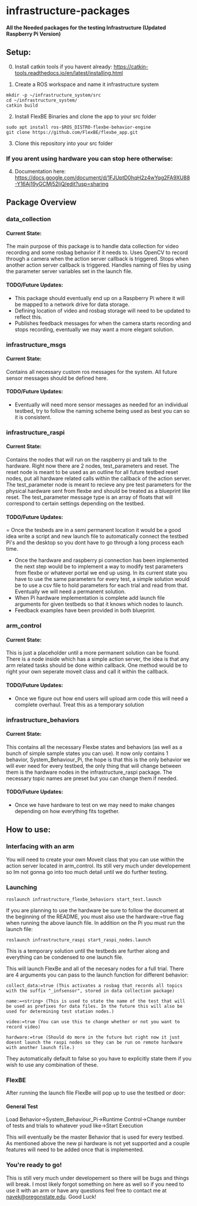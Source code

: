 # infrastructure-packages
#### All the Needed packages for the testing Infrastructure (Updated Raspberry Pi Version)


## Setup:

0. Install catkin tools if you havent already: https://catkin-tools.readthedocs.io/en/latest/installing.html

1. Create a ROS workspace and name it infrastructure system 
```
mkdir -p ~/infrastructure_system/src
cd ~/infrastructure_system/
catkin build
```
2. Install FlexBE Binaries and clone the app to your src folder
```
sudo apt install ros-$ROS_DISTRO-flexbe-behavior-engine
git clone https://github.com/FlexBE/flexbe_app.git 
```
3. Clone this repository into your src folder

### If you arent using hardware you can stop here otherwise:

4. Documentation here: https://docs.google.com/document/d/1FJUptD0hqH2z4wYqg2FA9XU88-Y16Aj19yGCMj52ljQ/edit?usp=sharing

## Package Overview

### data_collection

#### Current State:
The main purpose of this package is to handle data collection for video recording and some rosbag behavior if it needs to. Uses OpenCV to record through a camera when the action server callback is triggered. Stops when another action server callback is triggered. Handles naming of files by using the parameter server variables set in the launch file.

#### TODO/Future Updates:
- This package should eventually end up on a Raspberry Pi where it will be mapped to a network drive for data storage. 
- Defining location of video and rosbag storage will need to be updated to reflect this.
- Publishes feedback messages for when the camera starts recording and stops recording, eventually we may want a more elegant solution.

### infrastructure_msgs

#### Current State:
Contains all necessary custom ros messages for the system. All future sensor messages should be defined here.

#### TODO/Future Updates:
- Eventually will need more sensor messages as needed for an individual testbed, try to follow the naming scheme being used as best you can so it is consistent.

### infrastructure_raspi

#### Current State:
Contains the nodes that will run on the raspberry pi and talk to the hardware. Right now there are 2 nodes, test_parameters and reset. The reset node is meant to be used as an outline for all future testbed reset nodes, put all hardware related calls within the callback of the action server. The test_parameter node is meant to recieve any pre test parameters for the physical hardware sent from flexbe and should be treated as a blueprint like reset. The test_parameter message type is an array of floats that will correspond to certain settings depending on the testbed.

#### TODO/Future Updates:
= Once the tesbeds are in a semi permanent location it would be a good idea write a script and new launch file to automatically connect the testbed Pi's and the desktop so you dont have to go through a long process each time.
- Once the hardware and raspberry pi connection has been implemented the next step would be to implement a way to modify test parameters from flexbe or whatever portal we end up using. In its current state you have to use the same parameters for every test, a simple solution would be to use a csv file to hold parameters for each trial and read from that. Eventually we will need a permanent solution.
- When Pi hardware implementation is complete add launch file arguments for given testbeds so that it knows which nodes to launch.
- Feedback examples have been provided in both blueprint.

### arm_control

#### Current State:
This is just a placeholder until a more permanent solution can be found. There is a node inside which has a simple action server, the idea is that any arm related tasks should be done within callback. One method would be to right your own seperate moveit class and call it within the callback. 

#### TODO/Future Updates:
- Once we figure out how end users will upload arm code this will need a complete overhaul. Treat this as a temporary solution

### infrastructure_behaviors

#### Current State:
This contains all the necessary Flexbe states and behaviors (as well as a bunch of simple sample states you can use). It now only contains 1 behavior, System_Behaviour_Pi, the hope is that this is the only behavior we will ever need for every testbed, the only thing that will change between them is the hardware nodes in the infrastructure_raspi package. The necessary topic names are preset but you can change them if needed.  

#### TODO/Future Updates:
- Once we have hardware to test on we may need to make changes depending on how everything fits together.

## How to use:
### Interfacing with an arm
You will need to create your own Moveit class that you can use within the action server located in arm_control. Its still very much under developement so Im not gonna go into too much detail until we do further testing.
    
### Launching 
```
roslaunch infrastructure_flexbe_behaviors start_test.launch 

```
If you are planning to use the hardware be sure to follow the document at the beginning of the README, you must also use the hardware:=true flag when running the above launch file. In addition on the Pi you must run the launch file:
```
roslaunch infrastructure_raspi start_raspi_nodes.launch

```
This is a temporary solution until the testbeds are further along and everything can be condensed to one launch file.

This will launch FlexBe and all of the necesary nodes for a full trial. There are 4 arguments you can pass to the launch function for different behavior:
```
collect_data:=true (This activates a rosbag that records all topics with the suffix "_infsensor", stored in data collection package)

name:=<string> (This is used to state the name of the test that will be used as prefixes for data files. In the future this will also be used for determining test station nodes.)
  
video:=true (You can use this to change whether or not you want to record video)
  
hardware:=true (Should do more in the future but right now it just doesnt launch the raspi nodes so they can be run on remote hardware with another launch file.)
```
They automatically default to false so you have to explicitly state them if you wish to use any combination of these.


### FlexBE
After running the launch file FlexBe will pop up to use the testbed or door:

#### General Test
Load Behavior->System_Behaviour_Pi->Runtime Control->Change number of tests and trials to whatever youd like->Start Execution

This will eventually be the master Behavior that is used for every testbed. As mentioned above the new pi hardware is not yet supported and a couple features will need to be added once that is implemented.

### You're ready to go!
This is still very much under developement so there will be bugs and things will break. I most likely forgot something on here as well so if you need to use it with an arm or have any questions feel free to contact me at navek@oregonstate.edu. Good Luck!
